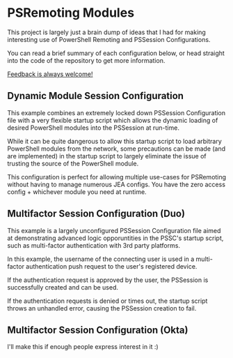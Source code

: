 # PSRemoting Modules

This project is largely just a brain dump of ideas that I had for making interesting use of PowerShell Remoting and PSSession Configurations.

You can read a brief summary of each configuration below, or head straight into the code of the repository to get more information.

[Feedback is always welcome!](https://twitter.com/vector_sec)

## Dynamic Module Session Configuration

This example combines an extremely locked down PSSession Configuration file with a very flexible startup script which allows the dynamic loading of desired PowerShell modules into the PSSession at run-time.

While it can be quite dangerous to allow this startup script to load arbitrary PowerShell modules from the network, some precautions can be made (and are implemented) in the startup script to largely eliminate the issue of trusting the source of the PowerShell module.

This configuration is perfect for allowing multiple use-cases for PSRemoting without having to manage numerous JEA configs. You have the zero access config + whichever module you need at runtime.

## Multifactor Session Configuration (Duo)

This example is a largely unconfigured PSSession Configuration file aimed at demonstrating advanced logic opporuntities in the PSSC's startup script, such as multi-factor authentication with 3rd party platforms.

In this example, the username of the connecting user is used in a multi-factor authentication push request to the user's registered device.

If the authentication request is approved by the user, the PSSession is successfully created and can be used.

If the authentication requests is denied or times out, the startup script throws an unhandled error, causing the PSSession creation to fail.


## Multifactor Session Configuration (Okta)
I'll make this if enough people express interest in it :)
